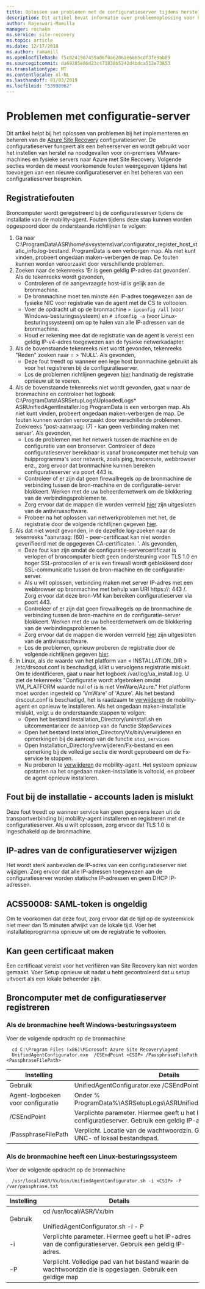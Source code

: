 ```yaml
---
title: Oplossen van problemen met de configuratieserver tijdens herstel na noodgevallen van virtuele VMware-machines en fysieke servers naar Azure met Azure Site Recovery | Microsoft Docs
description: Dit artikel bevat informatie over probleemoplossing voor het implementeren van de configuratieserver voor herstel na noodgevallen van virtuele VMware-machines en fysieke servers naar Azure met Azure Site Recovery.
author: Rajeswari-Mamilla
manager: rochakm
ms.service: site-recovery
ms.topic: article
ms.date: 12/17/2018
ms.author: ramamill
ms.openlocfilehash: f5c8241907459a06f0a6206ae6865cdf3fe9ab89
ms.sourcegitcommit: da69285e86d23c471838b5242d4bdca512e73853
ms.translationtype: MT
ms.contentlocale: nl-NL
ms.lasthandoff: 01/03/2019
ms.locfileid: "53998962"
---
```

# <a name="troubleshoot-configuration-server-issues"></a>Problemen met configuratie-server

Dit artikel helpt bij het oplossen van problemen bij het implementeren en beheren van de [Azure Site Recovery](site-recovery-overview.md) configuratieserver. De configuratieserver fungeert als een beheerserver en wordt gebruikt voor het instellen van herstel na noodgevallen voor on-premises VMware-machines en fysieke servers naar Azure met Site Recovery. Volgende secties worden de meest voorkomende fouten weergegeven tijdens het toevoegen van een nieuwe configuratieserver en het beheren van een configuratieserver besproken.

## <a name="registration-failures"></a>Registratiefouten

Broncomputer wordt geregistreerd bij de configuratieserver tijdens de installatie van de mobility-agent. Fouten tijdens deze stap kunnen worden opgespoord door de onderstaande richtlijnen te volgen:

1. Ga naar C:\ProgramData\ASR\home\svsystems\var\configurator_register_host_static_info.log-bestand. ProgramData is een verborgen map. Als niet kunt vinden, probeert ongedaan maken-verbergen de map. De fouten kunnen worden veroorzaakt door verschillende problemen.
2. Zoeken naar de tekenreeks 'Er is geen geldig IP-adres dat gevonden'. Als de tekenreeks wordt gevonden,
    - Controleren of de aangevraagde host-id is gelijk aan de bronmachine.
    - De bronmachine moet ten minste één IP-adres toegewezen aan de fysieke NIC voor registratie van de agent met de CS te voltooien.
    - Voer de opdracht uit op de bronmachine `> ipconfig /all` (voor Windows-besturingssysteem) en `# ifconfig -a` (voor Linux-besturingssysteem) om op te halen van alle IP-adressen van de bronmachine.
    - Houd er rekening mee dat de registratie van de agent is vereist een geldig IP-v4-adres toegewezen aan de fysieke netwerkadapter.
3. Als de bovenstaande tekenreeks niet wordt gevonden, tekenreeks "Reden" zoeken naar = > 'NULL'. Als gevonden,
    - Deze fout treedt op wanneer een lege host bronmachine gebruikt als voor het registreren bij de configuratieserver.
    - Los de problemen richtlijnen gegeven [hier](vmware-azure-troubleshoot-configuration-server.md#register-source-machine-with-configuration-server) handmatig de registratie opnieuw uit te voeren.
4. Als de bovenstaande tekenreeks niet wordt gevonden, gaat u naar de bronmachine en controleer het logboek C:\ProgramData\ASRSetupLogs\UploadedLogs\* ASRUnifiedAgentInstaller.log ProgramData is een verborgen map. Als niet kunt vinden, probeert ongedaan maken-verbergen de map. De fouten kunnen worden veroorzaakt door verschillende problemen. Zoekreeks "post-aanvraag: (7) - kan geen verbinding maken met server'. Als gevonden,
    - Los de problemen met het netwerk tussen de machine en de configuratie van een bronserver. Controleer of deze configuratieserver bereikbaar is vanaf broncomputer met behulp van hulpprogramma's voor netwerk, zoals ping, traceroute, webbrowser enz., zorg ervoor dat bronmachine kunnen bereiken configuratieserver via poort 443 is.
    - Controleer of er zijn dat geen firewallregels op de bronmachine de verbinding tussen de bron-machine en de configuratie-server blokkeert. Werken met de uw beheerdernetwerk om de blokkering van de verbindingsproblemen te.
    - Zorg ervoor dat de mappen die worden vermeld [hier](vmware-azure-set-up-source.md#azure-site-recovery-folder-exclusions-from-antivirus-program) zijn uitgesloten van de antivirussoftware.
    - Probeer na het oplossen van netwerkproblemen met het, de registratie door de volgende richtlijnen gegeven [hier](vmware-azure-troubleshoot-configuration-server.md#register-source-machine-with-configuration-server).
5. Als dat niet wordt gevonden, in de dezelfde log-zoeken naar de tekenreeks "aanvraag: (60) - peer-certificaat kan niet worden geverifieerd met de opgegeven CA-certificaten. '. Als gevonden, 
    - Deze fout kan zijn omdat de configuratie-servercertificaat is verlopen of broncomputer biedt geen ondersteuning voor TLS 1.0 en hoger SSL-protocollen of er is een firewall wordt geblokkeerd door SSL-communicatie tussen de bron-machine en de configuratie-server.
    - Als u wilt oplossen, verbinding maken met server IP-adres met een webbrowser op bronmachine met behulp van URI https://<CSIPADDRESS>: 443 /. Zorg ervoor dat deze bron-VM kan bereiken configuratieserver via poort 443.
    - Controleer of er zijn dat geen firewallregels op de bronmachine de verbinding tussen de bron-machine en de configuratie-server blokkeert. Werken met de uw beheerdernetwerk om de blokkering van de verbindingsproblemen te.
    - Zorg ervoor dat de mappen die worden vermeld [hier](vmware-azure-set-up-source.md#azure-site-recovery-folder-exclusions-from-antivirus-program) zijn uitgesloten van de antivirussoftware.  
    - Los de problemen, opnieuw proberen de registratie door de volgende richtlijnen gegeven [hier](vmware-azure-troubleshoot-configuration-server.md#register-source-machine-with-configuration-server).
6. In Linux, als de waarde van het platform van < INSTALLATION_DIR > /etc/drscout.conf is beschadigd, klikt u vervolgens registratie mislukt. Om te identificeren, gaat u naar het logboek /var/log/ua_install.log. U ziet de tekenreeks "Configuratie wordt afgebroken omdat VM_PLATFORM waarde null of is is niet VmWare/Azure." Het platform moet worden ingesteld op 'VmWare' of 'Azure'. Als het bestand drscout.conf is beschadigd, het is raadzaam te [verwijderen](vmware-physical-mobility-service-overview.md#uninstall-the-mobility-service) de mobility-agent en opnieuw te installeren. Als het ongedaan maken-installatie mislukt, volgt u de onderstaande stappen te volgen:
    - Open het bestand Installation_Directory/uninstall.sh en uitcommentarieer de aanroep van de functie *StopServices*
    - Open het bestand Installation_Directory/Vx/bin/verwijderen en opmerkingen bij de aanroep van de functie `stop_services`
    - Open Installation_Directory/verwijderen/Fx-bestand en een opmerking bij de volledige sectie die wordt geprobeerd om de Fx-service te stoppen.
    - Nu proberen te [verwijderen](vmware-physical-mobility-service-overview.md#uninstall-the-mobility-service) de mobility-agent. Het systeem opnieuw opstarten na het ongedaan maken-installatie is voltooid, en probeer de agent opnieuw installeren.

## <a name="installation-failure---failed-to-load-accounts"></a>Fout bij de installatie - accounts laden is mislukt

Deze fout treedt op wanneer service kan geen gegevens lezen uit de transportverbinding bij mobility-agent installeren en registreren met de configuratieserver. Als u wilt oplossen, zorg ervoor dat TLS 1.0 is ingeschakeld op de bronmachine.

## <a name="change-ip-address-of-configuration-server"></a>IP-adres van de configuratieserver wijzigen

Het wordt sterk aanbevolen de IP-adres van een configuratieserver niet wijzigen. Zorg ervoor dat alle IP-adressen toegewezen aan de configuratieserver worden statische IP-adressen en geen DHCP IP-adressen.

## <a name="acs50008-saml-token-is-invalid"></a>ACS50008: SAML-token is ongeldig

Om te voorkomen dat deze fout, zorg ervoor dat de tijd op de systeemklok niet meer dan 15 minuten afwijkt van de lokale tijd. Voer het installatieprogramma opnieuw uit om de registratie te voltooien.

## <a name="failed-to-create-certificate"></a>Kan geen certificaat maken

Een certificaat vereist voor het verifiëren van Site Recovery kan niet worden gemaakt. Voer Setup opnieuw uit nadat u hebt gecontroleerd dat u setup uitvoert als een lokale beheerder zijn.

## <a name="register-source-machine-with-configuration-server"></a>Broncomputer met de configuratieserver registreren

### <a name="if-source-machine-has-windows-os"></a>Als de bronmachine heeft Windows-besturingssysteem

Voer de volgende opdracht op de bronmachine

```
  cd C:\Program Files (x86)\Microsoft Azure Site Recovery\agent
  UnifiedAgentConfigurator.exe  /CSEndPoint <CSIP> /PassphraseFilePath <PassphraseFilePath>
  ```
**Instelling** | **Details**
--- | ---
Gebruik | UnifiedAgentConfigurator.exe /CSEndPoint <CSIP> /PassphraseFilePath <PassphraseFilePath>
Agent-logboeken voor configuratie | Onder % ProgramData%\ASRSetupLogs\ASRUnifiedAgentConfigurator.log.
/CSEndPoint | Verplichte parameter. Hiermee geeft u het IP-adres van de configuratieserver. Gebruik een geldig IP-adres.
/PassphraseFilePath |  Verplicht. Locatie van de wachtwoordzin. Gebruik een geldig UNC- of lokaal bestandspad.

### <a name="if-source-machine-has-linux-os"></a>Als de bronmachine heeft een Linux-besturingssysteem

Voer de volgende opdracht op de bronmachine

```
  /usr/local/ASR/Vx/bin/UnifiedAgentConfigurator.sh -i <CSIP> -P /var/passphrase.txt
  ```
**Instelling** | **Details**
--- | ---
Gebruik | cd /usr/local/ASR/Vx/bin<br/><br/> UnifiedAgentConfigurator.sh -i <CSIP> - P <PassphraseFilePath>
-i | Verplichte parameter. Hiermee geeft u het IP-adres van de configuratieserver. Gebruik een geldig IP-adres.
-P |  Verplicht. Volledige pad van het bestand waarin de wachtwoordzin die is opgeslagen. Gebruik een geldige map